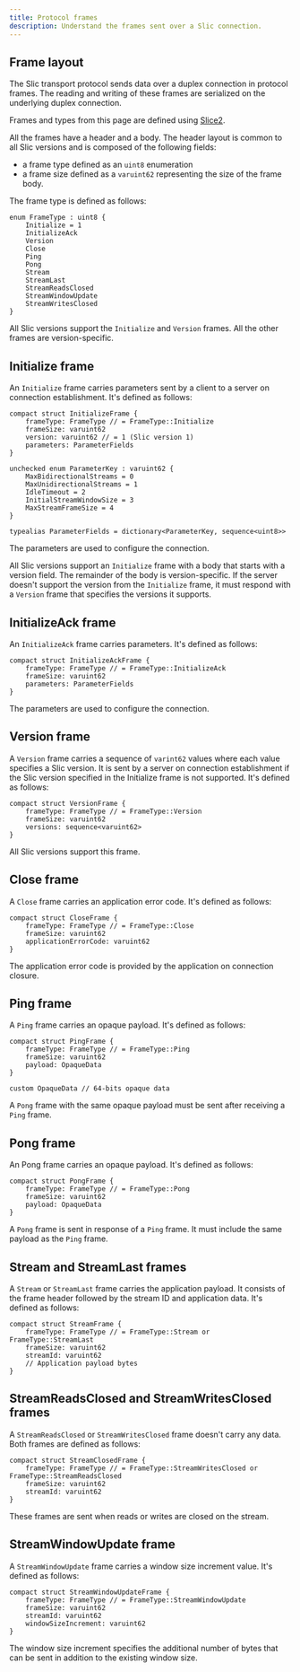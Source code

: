 ```yaml
---
title: Protocol frames
description: Understand the frames sent over a Slic connection.
---
```


## Frame layout

The Slic transport protocol sends data over a duplex connection in protocol frames. The reading and writing of these
frames are serialized on the underlying duplex connection.

Frames and types from this page are defined using [Slice2][slice2].

All the frames have a header and a body. The header layout is common to all Slic versions and is composed of the
following fields:
- a frame type defined as an `uint8` enumeration
- a frame size defined as a `varuint62` representing the size of the frame body.

The frame type is defined as follows:
```slice
enum FrameType : uint8 {
    Initialize = 1
    InitializeAck
    Version
    Close
    Ping
    Pong
    Stream
    StreamLast
    StreamReadsClosed
    StreamWindowUpdate
    StreamWritesClosed
}
```

All Slic versions support the `Initialize` and `Version` frames. All the other frames are version-specific.

## Initialize frame

An `Initialize` frame carries parameters sent by a client to a server on connection establishment. It's defined as
follows:

```slice
compact struct InitializeFrame {
    frameType: FrameType // = FrameType::Initialize
    frameSize: varuint62
    version: varuint62 // = 1 (Slic version 1)
    parameters: ParameterFields
}

unchecked enum ParameterKey : varuint62 {
    MaxBidirectionalStreams = 0
    MaxUnidirectionalStreams = 1
    IdleTimeout = 2
    InitialStreamWindowSize = 3
    MaxStreamFrameSize = 4
}

typealias ParameterFields = dictionary<ParameterKey, sequence<uint8>>
```

The parameters are used to configure the connection.

All Slic versions support an `Initialize` frame with a body that starts with a version field. The remainder of the
body is version-specific. If the server doesn't support the version from the `Initialize` frame, it must respond with a
`Version` frame that specifies the versions it supports.

## InitializeAck frame

An `InitializeAck` frame carries parameters. It's defined as follows:

```slice
compact struct InitializeAckFrame {
    frameType: FrameType // = FrameType::InitializeAck
    frameSize: varuint62
    parameters: ParameterFields
}
```

The parameters are used to configure the connection.

## Version frame

A `Version` frame carries a sequence of `varint62` values where each value specifies a Slic version. It is sent by a
server on connection establishment if the Slic version specified in the Initialize frame is not supported. It's defined
as follows:

```slice
compact struct VersionFrame {
    frameType: FrameType // = FrameType::Version
    frameSize: varuint62
    versions: sequence<varuint62>
}
```

All Slic versions support this frame.

## Close frame

A `Close` frame carries an application error code. It's defined as follows:

```slice
compact struct CloseFrame {
    frameType: FrameType // = FrameType::Close
    frameSize: varuint62
    applicationErrorCode: varuint62
}
```

The application error code is provided by the application on connection closure.

## Ping frame

A `Ping` frame carries an opaque payload. It's defined as follows:

```slice
compact struct PingFrame {
    frameType: FrameType // = FrameType::Ping
    frameSize: varuint62
    payload: OpaqueData
}

custom OpaqueData // 64-bits opaque data
```

A `Pong` frame with the same opaque payload must be sent after receiving a `Ping` frame.

## Pong frame

An Pong frame carries an opaque payload. It's defined as follows:

```slice
compact struct PongFrame {
    frameType: FrameType // = FrameType::Pong
    frameSize: varuint62
    payload: OpaqueData
}
```

A `Pong` frame is sent in response of a `Ping` frame. It must include the same payload as the `Ping` frame.

## Stream and StreamLast frames

A `Stream` or `StreamLast` frame carries the application payload. It consists of the frame header followed by the
stream ID and application data. It's defined as follows:

```slice
compact struct StreamFrame {
    frameType: FrameType // = FrameType::Stream or FrameType::StreamLast
    frameSize: varuint62
    streamId: varuint62
    // Application payload bytes
}
```

## StreamReadsClosed and StreamWritesClosed frames

A `StreamReadsClosed` or `StreamWritesClosed` frame doesn't carry any data. Both frames are defined as follows:

```slice
compact struct StreamClosedFrame {
    frameType: FrameType // = FrameType::StreamWritesClosed or FrameType::StreamReadsClosed
    frameSize: varuint62
    streamId: varuint62
}
```

These frames are sent when reads or writes are closed on the stream.

## StreamWindowUpdate frame

A `StreamWindowUpdate` frame carries a window size increment value. It's defined as follows:

```slice
compact struct StreamWindowUpdateFrame {
    frameType: FrameType // = FrameType::StreamWindowUpdate
    frameSize: varuint62
    streamId: varuint62
    windowSizeIncrement: varuint62
}
```

The window size increment specifies the additional number of bytes that can be sent in addition to the existing window
size.

[slice2]: ../../slice2
